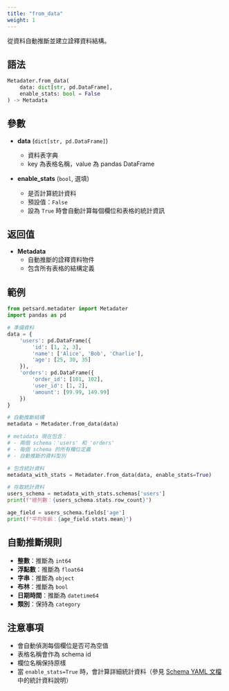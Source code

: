 ```yaml
---
title: "from_data"
weight: 1
---
```


從資料自動推斷並建立詮釋資料結構。

## 語法

```python
Metadater.from_data(
    data: dict[str, pd.DataFrame],
    enable_stats: bool = False
) -> Metadata
```

## 參數

- **data** (`dict[str, pd.DataFrame]`)
  - 資料表字典
  - key 為表格名稱，value 為 pandas DataFrame
  
- **enable_stats** (`bool`, 選填)
  - 是否計算統計資料
  - 預設值：`False`
  - 設為 `True` 時會自動計算每個欄位和表格的統計資訊

## 返回值

- **Metadata**
  - 自動推斷的詮釋資料物件
  - 包含所有表格的結構定義

## 範例

```python
from petsard.metadater import Metadater
import pandas as pd

# 準備資料
data = {
    'users': pd.DataFrame({
        'id': [1, 2, 3],
        'name': ['Alice', 'Bob', 'Charlie'],
        'age': [25, 30, 35]
    }),
    'orders': pd.DataFrame({
        'order_id': [101, 102],
        'user_id': [1, 2],
        'amount': [99.99, 149.99]
    })
}

# 自動推斷結構
metadata = Metadater.from_data(data)

# metadata 現在包含：
# - 兩個 schema：'users' 和 'orders'
# - 每個 schema 的所有欄位定義
# - 自動推斷的資料型別

# 包含統計資料
metadata_with_stats = Metadater.from_data(data, enable_stats=True)

# 存取統計資料
users_schema = metadata_with_stats.schemas['users']
print(f"總列數：{users_schema.stats.row_count}")

age_field = users_schema.fields['age']
print(f"平均年齡：{age_field.stats.mean}")
```

## 自動推斷規則

- **整數**：推斷為 `int64`
- **浮點數**：推斷為 `float64`
- **字串**：推斷為 `object`
- **布林**：推斷為 `bool`
- **日期時間**：推斷為 `datetime64`
- **類別**：保持為 `category`

## 注意事項

- 會自動偵測每個欄位是否可為空值
- 表格名稱會作為 schema id
- 欄位名稱保持原樣
- 當 `enable_stats=True` 時，會計算詳細統計資料（參見 [Schema YAML 文檔](/docs/experimental-new-format/yaml/schema-yaml) 中的統計資料說明）